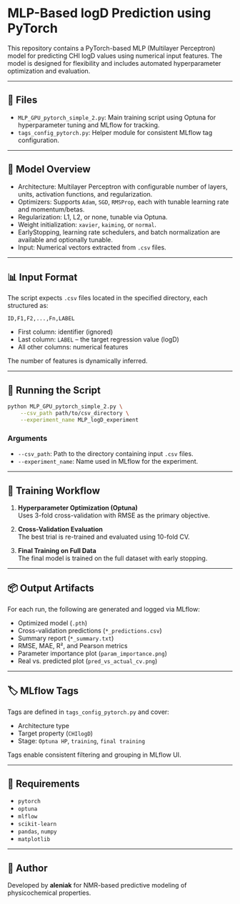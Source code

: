 
# MLP-Based logD Prediction using PyTorch

This repository contains a PyTorch-based MLP (Multilayer Perceptron) model for predicting CHI logD values using numerical input features. The model is designed for flexibility and includes automated hyperparameter optimization and evaluation.

---

## 📁 Files

- `MLP_GPU_pytorch_simple_2.py`: Main training script using Optuna for hyperparameter tuning and MLflow for tracking.
- `tags_config_pytorch.py`: Helper module for consistent MLflow tag configuration.

---

## 🧠 Model Overview

- Architecture: Multilayer Perceptron with configurable number of layers, units, activation functions, and regularization.
- Optimizers: Supports `Adam`, `SGD`, `RMSProp`, each with tunable learning rate and momentum/betas.
- Regularization: L1, L2, or none, tunable via Optuna.
- Weight initialization: `xavier`, `kaiming`, or `normal`.
- EarlyStopping, learning rate schedulers, and batch normalization are available and optionally tunable.
- Input: Numerical vectors extracted from `.csv` files.

---

## 📊 Input Format

The script expects `.csv` files located in the specified directory, each structured as:

```
ID,F1,F2,...,Fn,LABEL
```

- First column: identifier (ignored)
- Last column: `LABEL` – the target regression value (logD)
- All other columns: numerical features

The number of features is dynamically inferred.

---

## 🚀 Running the Script

```bash
python MLP_GPU_pytorch_simple_2.py \
    --csv_path path/to/csv_directory \
    --experiment_name MLP_logD_experiment
```

### Arguments

- `--csv_path`: Path to the directory containing input `.csv` files.
- `--experiment_name`: Name used in MLflow for the experiment.

---

## 🧪 Training Workflow

1. **Hyperparameter Optimization (Optuna)**  
   Uses 3-fold cross-validation with RMSE as the primary objective.

2. **Cross-Validation Evaluation**  
   The best trial is re-trained and evaluated using 10-fold CV.

3. **Final Training on Full Data**  
   The final model is trained on the full dataset with early stopping.

---

## 📦 Output Artifacts

For each run, the following are generated and logged via MLflow:

- Optimized model (`.pth`)
- Cross-validation predictions (`*_predictions.csv`)
- Summary report (`*_summary.txt`)
- RMSE, MAE, R², and Pearson metrics
- Parameter importance plot (`param_importance.png`)
- Real vs. predicted plot (`pred_vs_actual_cv.png`)

---

## 🏷 MLflow Tags

Tags are defined in `tags_config_pytorch.py` and cover:
- Architecture type
- Target property (`CHIlogD`)
- Stage: `Optuna HP`, `training`, `final training`

Tags enable consistent filtering and grouping in MLflow UI.

---

## 📌 Requirements

- `pytorch`
- `optuna`
- `mlflow`
- `scikit-learn`
- `pandas`, `numpy`
- `matplotlib`

---

## 🔬 Author

Developed by **aleniak** for NMR-based predictive modeling of physicochemical properties.

